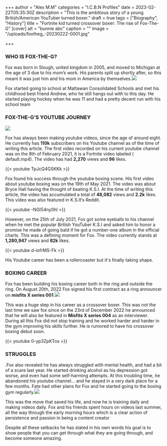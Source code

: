 +++
author = "Alex M.M"
categories = "I.C.B.N Profiles"
date = 2023-02-22T05:35:30Z
description = "This is the ambitious story of a young British/American YouTuber turned boxer."
draft = true
tags = ["Biography", "History"]
title = "Fortnite kid turned crossover boxer: The rise of Fox-The-G"
[cover]
alt = "bunnie abc"
caption = ""
image = "/uploads/foxtheg_-20230222-0001.jpg"

+++
### WHO IS FOX-THE-G?

Fox was born in Slough, united kingdom in 2005, and moved to Michigan at the age of 3 due to his mom’s work. His parents split up shortly after, so this meant it was just him and his mom in America by themselves.![](/uploads/fox-as-a-kid.jpg)

Fox started going to school at Mattawan Consolidated Schools and met his childhood best friend Andrew, who he still hangs out with to this day. He started playing hockey when he was 11 and had a pretty decent run with his school team

### FOX-THE-G’S YOUTUBE JOURNEY

![](/uploads/foxtheg_-20230222-0002.jpg)

Fox has always been making youtube videos, since the age of around eight. He currently has **110k** subscribers on his Youtube channel as of the time of writing this article. The first video recorded on his current youtube channel was on the 8th of February 2021, it is a Fortnite video labeled ( default.mp4). The video has had **2,270** views and **96** likes.

{{< youtube TpJcQ4GSKKk >}}

Fox found his success through the youtube boxing scene.  His first video about youtube boxing was on the 19th of May 2021. The video was about Bryce Hall having the thought of beating K.S.I. At the time of writing this article, the video has accumulated a total of **48,082** views and **2.2k** likes. This video was also featured in K.S.It‘s Reddit.

{{< youtube -NGI54ny0hI >}}

However, on the 25th of July 2021, Fox got some eyeballs to his channel when he met the popular British YouTuber K.S.I and asked him to honor a promise he made of going bald if he got a number-one album in the official charts. This was a defining moment for Fox. The video currently stands at **1,280,947** views and **82k** likes.

{{< youtube d-iofrMS-Fk >}}

His Youtube career has been a rollercoaster but it's finally taking shape.

### BOXING CAREER

Fox has been building his boxing career both in the ring and outside the ring. On August 20th, 2022 Fox signed his first contract as a ring announcer on **misfits X series 001**.![](/uploads/foxtheg_-20230222-0005.jpg)

This was a huge step in his career as a crossover boxer. This was not the last time we saw fox since on the 23rd of December 2022 he announced that he will also be featured in **Misfits X series 004** as an interviewer. During all this Fox did not stop training and he worked harder and harder in the gym improving his skills further. He is rumored to have his crossover boxing debut soon.

{{< youtube 0-yp3ZpKTos >}}

### STRUGGLES

.Fox also revealed he has always struggled with mental health, and had a bit of a scare last year. He started drinking alcohol as his depression got worse, and even had some self-harming attempts. At this troubling time, he abandoned his youtube channel… and he stayed in a very dark place for a few months. Fate had other plans for Fox and he started going to the boxing gym regularly.![](/uploads/foxtheg_-20230222-0004.jpg)

This was the move that saved his life, and now he is training daily and making videos daily. Fox and his friends spent hours on videos last summer, all the way through the early morning hours which is a clear action of persistence and passion in being a content creator

Despite all these setbacks he has stated in his own words his goal is to show people that you can get through what they are going through, and become someone amazing.